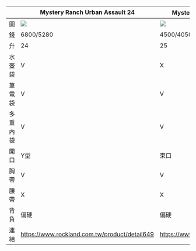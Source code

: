 

|          | Mystery Ranch Urban Assault 24 | Mystery Ranch Street Zen 後背包 更新版 | Mystery Ranch GALLAGATOR 後背包 | Fjällräven High Coast Rolltop 26 背包 | Mystery Ranch 2 DAY ASSAULT 後背包 | 
|-|-|-|-|-|-|
| 圖       | ![](https://i.imgur.com/aP6sHbY.png)|![](https://i.imgur.com/1yxoSgv.png)| ![](https://i.imgur.com/H8d4QXe.png) | ![](https://i.imgur.com/Wnt0EUp.png) | ![](https://i.imgur.com/k7Fj2L2.png) |
| 錢       | 6800/5280 | 4500/4050 | 3300/2970 |3300/2970| 7500/6750/5600 |
| 升       | 24 | 25 | 19 | 26 | 27 |
| 水壺袋     | V | X  | V | V | V |
| 筆電袋     | V | V | X | V | V |
| 多重內袋    | V | V | X | X | V |
| 開口       | Y型 | 束口| Y型 | 束口 | Y型 |
| 胸帶       | V | V | V | V | V |
| 腰帶       | X | X | V | V | V |
| 背負       | 偏硬 | 偏硬| 偏軟 |偏軟 | 偏硬 |
| 連結       | https://www.rockland.com.tw/product/detail649 | https://www.rockland.com.tw/product/detail1997 | https://www.rockland.com.tw/product/detail648 | https://www.rockland.com.tw/product/detail1133 | https://www.rockland.com.tw/product/detail650 |
